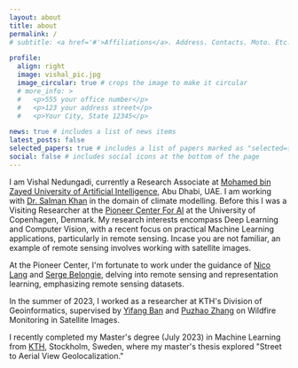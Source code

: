 ```yaml
---
layout: about
title: about
permalink: /
# subtitle: <a href='#'>Affiliations</a>. Address. Contacts. Moto. Etc.

profile:
  align: right
  image: vishal_pic.jpg
  image_circular: true # crops the image to make it circular
  # more_info: >
  #   <p>555 your office number</p>
  #   <p>123 your address street</p>
  #   <p>Your City, State 12345</p>

news: true # includes a list of news items
latest_posts: false
selected_papers: true # includes a list of papers marked as "selected={true}"
social: false # includes social icons at the bottom of the page
---
```


I am Vishal Nedungadi, currently a Research Associate at [Mohamed bin Zayed University of Artificial Intelligence](https://mbzuai.ac.ae/), Abu Dhabi, UAE. I am working with [Dr. Salman Khan](https://salman-h-khan.github.io/) in the domain of climate modelling. Before this I was  a Visiting Researcher at the [Pioneer Center For AI](https://www.aicentre.dk/) at the University of Copenhagen, Denmark. My research interests encompass Deep Learning and Computer Vision, with a recent focus on practical Machine Learning applications, particularly in remote sensing. Incase you are not familiar, an example of remote sensing involves working with satellite images.

At the Pioneer Center, I'm fortunate to work under the guidance of [Nico Lang](https://langnico.github.io/) and [Serge Belongie](https://www.belongielab.org/), delving into remote sensing and representation learning, emphasizing remote sensing datasets.

In the summer of 2023, I worked as a researcher at KTH's Division of Geoinformatics, supervised by [Yifang Ban](https://www.kth.se/profile/yifang) and [Puzhao Zhang](https://www.kth.se/profile/puzhao) on Wildfire Monitoring in Satellite Images.

I recently completed my Master's degree (July 2023) in Machine Learning from [KTH](https://www.kth.se/en), Stockholm, Sweden, where my master's thesis explored "Street to Aerial View Geolocalization."